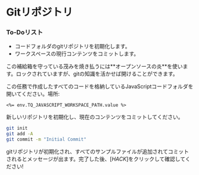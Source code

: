 # Gitリポジトリ

<div class="aside">
<h3>To-Doリスト</h3>
<ul>
  <li>コードフォルダのgitリポジトリを初期化します。</li>
  <li>ワークスペースの現行コンテンツをコミットします。</li>
</ul>
</div>
この補給箱を守っている茂みを焼き払うには**オープンソースの炎**を使います。ロックされていますが、gitの知識を活かせば開けることができます。

この任務で作成したすべてのコードを格納しているJavaScriptコードフォルダを開いてください。場所:

`<%= env.TQ_JAVASCRIPT_WORKSPACE_PATH.value %>`

新しいリポジトリを初期化し、現在のコンテンツをコミットしてください。

```bash
git init
git add -A
git commit -m "Initial Commit"
```

gitリポジトリが初期化され、すべてのサンプルファイルが追加されてコミットされるとメッセージが出ます。完了した後、[*HACK*]をクリックして確認してください!